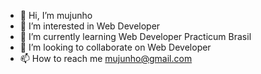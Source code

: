 - 👋 Hi, I’m mujunho
- 👀 I’m interested in  Web Developer
- 🌱 I’m currently learning  Web Developer Practicum Brasil    
- 💞️ I’m looking to collaborate on  Web Developer
- 📫 How to reach me  mujunho@gmail.com

<!---
mujunho/mujunho is a ✨ special ✨ repository because its `README.md` (this file) appears on your GitHub profile.
You can click the Preview link to take a look at your changes.
--->
